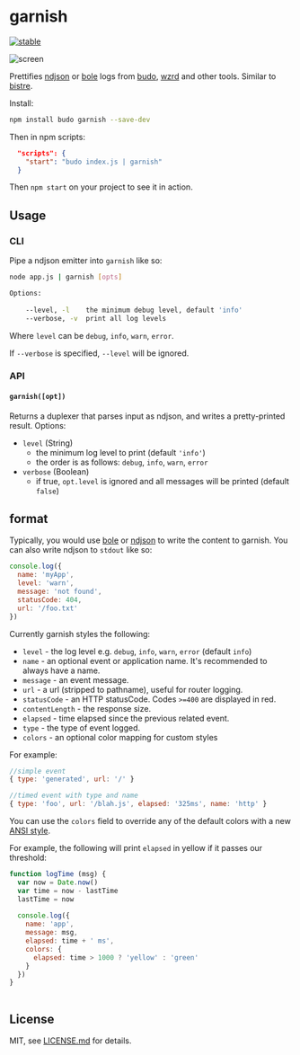 # garnish

[![stable](http://badges.github.io/stability-badges/dist/stable.svg)](http://github.com/badges/stability-badges)

![screen](http://i.imgur.com/a6lMvDY.png)

Prettifies [ndjson](http://ndjson.org/) or [bole](https://github.com/rvagg/bole) logs from [budo](https://github.com/mattdesl/budo), [wzrd](https://github.com/maxogden/wzrd/) and other tools. Similar to [bistre](https://github.com/hughsk/bistre).

Install: 

```sh
npm install budo garnish --save-dev
```

Then in npm scripts:

```json
  "scripts": {
    "start": "budo index.js | garnish"
  }
```

Then `npm start` on your project to see it in action. 

## Usage

### CLI

Pipe a ndjson emitter into `garnish` like so:

```sh
node app.js | garnish [opts]

Options:
    
    --level, -l    the minimum debug level, default 'info'
    --verbose, -v  print all log levels
```

Where `level` can be `debug`, `info`, `warn`, `error`.

If `--verbose` is specified, `--level` will be ignored.

### API

#### `garnish([opt])`

Returns a duplexer that parses input as ndjson, and writes a pretty-printed result. Options:

- `level` (String)
  - the minimum log level to print (default `'info'`)
  - the order is as follows: `debug`, `info`, `warn`, `error`
- `verbose` (Boolean)
  - if true, `opt.level` is ignored and all messages will be printed (default `false`)


## format

Typically, you would use [bole](https://github.com/rvagg/bole) or [ndjson](https://www.npmjs.com/package/ndjson) to write the content to garnish. You can also write ndjson to `stdout` like so:

```js
console.log({
  name: 'myApp',
  level: 'warn',
  message: 'not found',
  statusCode: 404,
  url: '/foo.txt'
})
```

Currently garnish styles the following:

- `level` - the log level e.g. `debug`, `info`, `warn`, `error` (default `info`)
- `name` - an optional event or application name. It's recommended to always have a name.
- `message` - an event message.
- `url` - a url (stripped to pathname), useful for router logging.
- `statusCode` - an HTTP statusCode. Codes `>=400` are displayed in red.
- `contentLength` - the response size.
- `elapsed` - time elapsed since the previous related event.
- `type` - the type of event logged.
- `colors` - an optional color mapping for custom styles

For example:

```js
//simple event
{ type: 'generated', url: '/' }

//timed event with type and name
{ type: 'foo', url: '/blah.js', elapsed: '325ms', name: 'http' }
```

You can use the `colors` field to override any of the default colors with a new [ANSI style](https://github.com/chalk/ansi-styles). 

For example, the following will print `elapsed` in yellow if it passes our threshold:

```js
function logTime (msg) {
  var now = Date.now()
  var time = now - lastTime
  lastTime = now
    
  console.log({
    name: 'app',
    message: msg,
    elapsed: time + ' ms',
    colors: {
      elapsed: time > 1000 ? 'yellow' : 'green'
    }
  })
}
  
```

## License

MIT, see [LICENSE.md](http://github.com/mattdesl/garnish/blob/master/LICENSE.md) for details.
